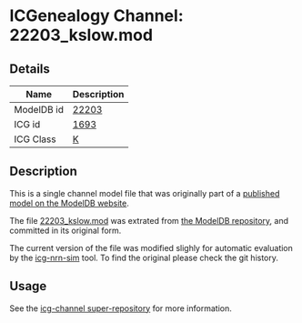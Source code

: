 # ICGenealogy Channel: 22203\_kslow.mod

## Details

Name | Description
---- | -----------
ModelDB id | [22203](http://senselab.med.yale.edu/ModelDB/ShowModel.cshtml?model=22203)
ICG id | [1693](http://icg.neurotheory.ox.ac.uk/channels/1/1693)
ICG Class | [K](http://icg.neurotheory.ox.ac.uk/channels/1)

## Description

This is a single channel model file that was originally part of a [published model on the ModelDB website](http://senselab.med.yale.edu/mModelDB/ShowModel.cshtml?model=22203).


The file [22203\_kslow.mod](22203_kslow.mod) was extrated from [the ModelDB repository](http://senselab.med.yale.edu/ModelDB/ShowModel.cshtml?model=22203), and committed in its original form.

The current version of the file was modified slighly for automatic evaluation by the [icg-nrn-sim](https://github.com/icgenealogy/icg-nrn-sim) tool. To find the original please check the git history.


## Usage

See the [icg-channel super-repository](https://github.com/icgenealogy/icg-channels) for more information.